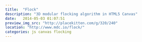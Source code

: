 ```yaml
---
title:  "Flock"
description: "3D modular flocking algorithm in HTML5 Canvas"
date:   2014-05-03 01:07:51
preview_img_src: "http://placekitten.com/g/320/240"
location: "http://www.mdc.io/flock/"
categories: js canvas flocking
---
```

